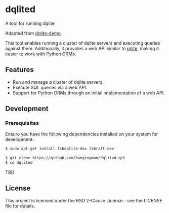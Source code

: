 # dqlited

A tool for running dqlite.

Adapted from [dqlite-demo](https://github.com/canonical/go-dqlite/tree/master/cmd/dqlite-demo).

This tool enables running a cluster of dqlite servers and executing queries against them. Additionally, it provides a web API similar to [rqlite](https://github.com/rqlite/rqlite), making it easier to work with Python ORMs.

## Features
- Run and manage a cluster of dqlite servers.
- Execute SQL queries via a web API.
- Support for Python ORMs through an initial implementation of a web API.

## Development

### Prerequisites
Ensure you have the following dependencies installed on your system for development:

```bash
$ sudo apt-get install libdqlite-dev libraft-dev
```

```bash
$ git clone https://github.com/hangingman/dqlited.git
$ cd dqlited
```

TBD

## License
This project is licensed under the BSD 2-Clause License - see the LICENSE file for details.
